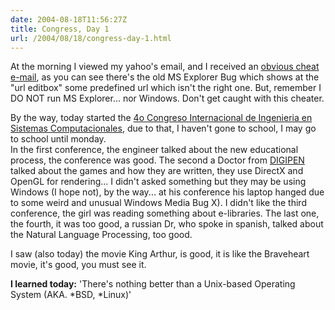 ```yaml
---
date: 2004-08-18T11:56:27Z
title: Congress, Day 1
url: /2004/08/18/congress-day-1.html
---
```


<div style="clear:both;"></div>
<p>At the morning I viewed my yahoo's email, and I received an <a href="javascript:popWin('http://www.geocities.com/k4rny/imgs/cheat_credit_card.png',1028,725)">obvious cheat e-mail</a>, as you can see there's the old MS Explorer Bug which shows at the "url editbox" some predefined url which isn't the right one. But, remember I DO NOT run MS Explorer... nor Windows. Don't get caught with this cheater.</p>
<p>By the way, today started the <a href="http://www.itver.edu.mx/congresos/cisc2004/">4o Congreso Internacional de Ingenieria en Sistemas Computacionales</a>, due to that, I haven't gone to school,  I may go to school until monday.<br />
In the first conference, the engineer talked about the new educational process, the conference was good. The second a Doctor from <a href="http://www.digipen.edu">DIGIPEN</a> talked about the games and how they are written, they use DirectX and OpenGL for rendering... I didn't asked something but they may be using Windows (I hope not), by the way... at his conference his laptop hanged due to some weird and unusual Windows Media Bug X). I didn't like the third conference, the girl was reading something about e-libraries. The last one, the fourth, it was too good, a russian Dr, who spoke in spanish, talked about the Natural Language Processing, too good.</p>
<p>I saw (also today) the movie King Arthur, is good, it is like the Braveheart movie, it's good, you must see it.</p>
<p><span style="font-weight:bold;">I learned today:</span> 'There's nothing better than a Unix-based Operating System (AKA. *BSD, *Linux)'
<div style="clear:both; padding-bottom: 0.25em;"></div>
